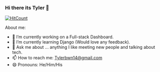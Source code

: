 ### Hi there its Tyler 👋
[![HitCount](http://hits.dwyl.com/Tylerbrown1/Tylerbrown1.svg)](http://hits.dwyl.com/Tylerbrown1/Tylerbrown1)



About me:

- 🔭 I’m currently working on a Full-stack Dashboard. 
- 🌱 I’m currently learning Django (Would love any feedback). 
- 💬 Ask me about ... anything I like meeting new people and talking about tech. 
- 📫 How to reach me: Tylerbwn14@gmail.com
- 😄 Pronouns: He/Him/His


